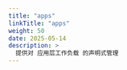 ```yaml
---
title: "apps"
linkTitle: "apps"
weight: 50
date: 2025-05-14
description: >
  提供对 应用层工作负载 的声明式管理
---
```








